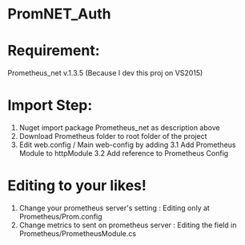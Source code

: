 # PromNET_Auth

# Requirement:
Prometheus_net v.1.3.5 (Because I dev this proj on VS2015)

# Import Step:
1. Nuget import package Prometheus_net as description above
2. Download Prometheus folder to root folder of the project 
3. Edit web.config / Main web-config by adding
   3.1 Add Prometheus Module to httpModule
   3.2 Add reference to Prometheus Config

# Editing to your likes!
1. Change your prometheus server's setting : Editing only at Prometheus/Prom.config
2. Change metrics to sent on prometheus server : Editing the field in Prometheus/PrometheusModule.cs
   
